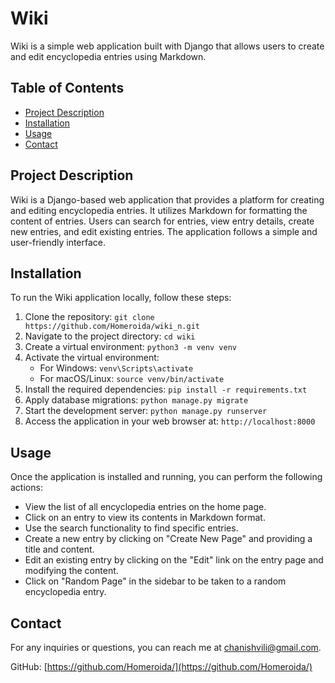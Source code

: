 # Wiki

Wiki is a simple web application built with Django that allows users to create and edit encyclopedia entries using Markdown.

## Table of Contents

- [Project Description](#project-description)
- [Installation](#installation)
- [Usage](#usage)
- [Contact](#contact)

## Project Description

Wiki is a Django-based web application that provides a platform for creating and editing encyclopedia entries. It utilizes Markdown for formatting the content of entries. Users can search for entries, view entry details, create new entries, and edit existing entries. The application follows a simple and user-friendly interface.

## Installation

To run the Wiki application locally, follow these steps: 

1. Clone the repository: `git clone https://github.com/Homeroida/wiki_n.git`
2. Navigate to the project directory: `cd wiki`
3. Create a virtual environment: `python3 -m venv venv`
4. Activate the virtual environment:
   - For Windows: `venv\Scripts\activate`
   - For macOS/Linux: `source venv/bin/activate`
5. Install the required dependencies: `pip install -r requirements.txt`
6. Apply database migrations: `python manage.py migrate`
7. Start the development server: `python manage.py runserver`
8. Access the application in your web browser at: `http://localhost:8000`

## Usage

Once the application is installed and running, you can perform the following actions:

- View the list of all encyclopedia entries on the home page.
- Click on an entry to view its contents in Markdown format.
- Use the search functionality to find specific entries.
- Create a new entry by clicking on "Create New Page" and providing a title and content.
- Edit an existing entry by clicking on the "Edit" link on the entry page and modifying the content.
- Click on "Random Page" in the sidebar to be taken to a random encyclopedia entry.

## Contact

For any inquiries or questions, you can reach me at chanishvili@gmail.com.

GitHub: [https://github.com/Homeroida/](https://github.com/Homeroida/)

